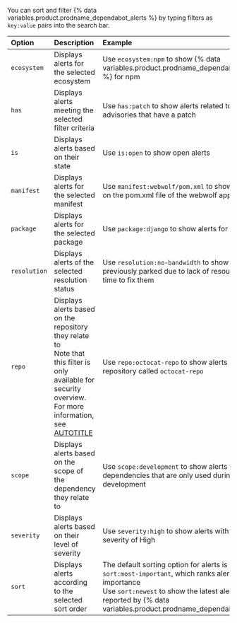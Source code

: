You can sort and filter {% data variables.product.prodname_dependabot_alerts %} by typing filters as `key:value` pairs into the search bar.

| Option | Description | Example |
|:---|:---|:---|
| `ecosystem` | Displays alerts for the selected ecosystem | Use `ecosystem:npm` to show {% data variables.product.prodname_dependabot_alerts %} for npm |
| `has` | Displays alerts meeting the selected filter criteria | Use `has:patch` to show alerts related to advisories that have a patch |
| `is` | Displays alerts based on their state | Use `is:open` to show open alerts |
| `manifest` | Displays alerts for the selected manifest | Use `manifest:webwolf/pom.xml` to show alerts on the pom.xml file of the webwolf application |
| `package` | Displays alerts for the selected package | Use `package:django` to show alerts for django |
| `resolution` | Displays alerts of the selected resolution status | Use `resolution:no-bandwidth` to show alerts previously parked due to lack of resources or time to fix them |
| `repo` |  Displays alerts based on the repository they relate to</br>Note that this filter is only available for security overview. For more information, see [AUTOTITLE](/code-security/security-overview/about-security-overview) | Use `repo:octocat-repo` to show alerts in the repository called `octocat-repo` |
| `scope` | Displays alerts based on the scope of the dependency they relate to | Use `scope:development` to show alerts for dependencies that are only used during development |
| `severity` | Displays alerts based on their level of severity | Use `severity:high` to show alerts with a severity of High |
| `sort` | Displays alerts according to the selected sort order | The default sorting option for alerts is `sort:most-important`, which ranks alerts by importance</br>Use `sort:newest` to show the latest alerts reported by {% data variables.product.prodname_dependabot %} |
